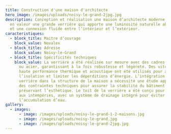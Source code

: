 ```yaml
---
title: Construction d'une maison d'architecte
hero_image: /images/uploads/noisy-le-grand-2jpg.jpg
description: Conception et réalisation une maison d’architecte moderne, mettant
  en valeur une grande verrière qui apporte une luminosité naturelle abondante
  et une connexion fluide entre l’intérieur et l’extérieur.
caracteristiques:
  - block_title: Maitre d’ouvrage
    block_value: Novalex
  - block_title: Adresse
    block_value: Noisy-le-Grand
  - block_title: Spécificités techniques
    block_value: La verrière a été réalisée sur mesure avec des cadres en aluminium
      ou acier, garantissant à la fois robustesse et légèreté. Des vitrages à
      haute performance thermique et acoustique ont été utilisés pour améliorer
      l’isolation et limiter les déperditions d’énergie. L’intégration de la
      verrière dans la structure de la maison a nécessité une étude approfondie
      des contraintes techniques pour assurer la stabilité du bâtiment tout en
      préservant l’esthétique. Le toit de la verrière a été conçu pour résister
      aux intempéries, avec un système de drainage intégré pour éviter
      l’accumulation d’eau.
gallery:
  - images:
      - image: /images/uploads/noisy-le-grand-1-2-maisons.jpg
      - image: /images/uploads/noisy-le-grand.jpg
      - image: /images/uploads/noisy-le-grand-2jpg.jpg
---
```

